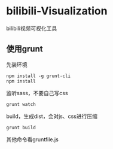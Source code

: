 # bilibili-Visualization
bilibili视频可视化工具

## 使用grunt

先装环境

    npm install -g grunt-cli
    npm install

监听sass，不要自己写css

    grunt watch

build，生成dist，会对js、css进行压缩

    grunt build

其他命令看gruntfile.js
